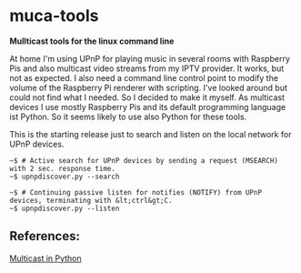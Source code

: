 # muca-tools
**Mullticast tools for the linux command line**

At home I'm using UPnP for playing music in several rooms with Raspberry Pis and also multicast video streams from my IPTV provider. It works, but not as expected. I also need a command line control point to modify the volume of the Raspberry Pi renderer with scripting. I've looked around but could not find what I needed. So I decided to make it myself. As multicast devices I use mostly Raspberry Pis and its default programming language ist Python. So it seems likely to use also Python for these tools.

This is the starting release just to search and listen on the local network for UPnP devices.
```
~$ # Active search for UPnP devices by sending a request (MSEARCH) with 2 sec. response time.
~$ upnpdiscover.py --search

~$ # Continuing passive listen for notifies (NOTIFY) from UPnP devices, terminating with &lt;ctrl&gt;C.
~$ upnpdiscover.py --listen
```
## References:
[Multicast in Python](https://stackoverflow.com/q/603852/5014688)
